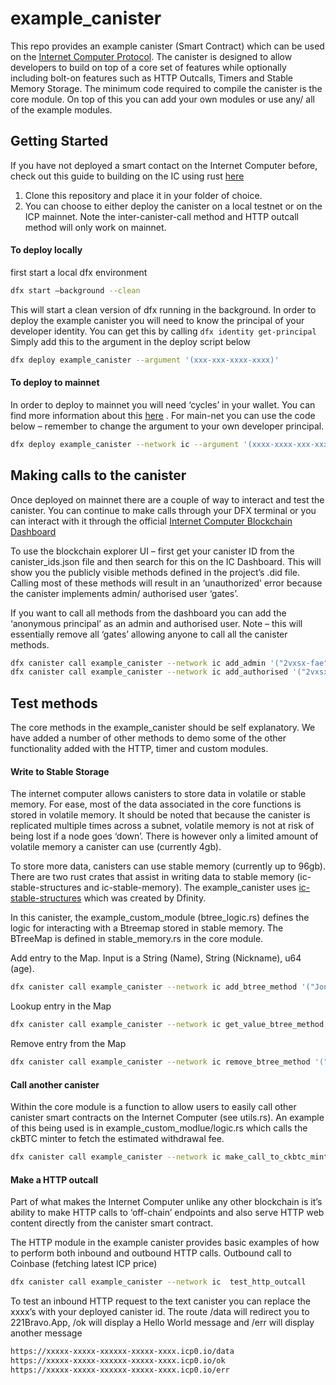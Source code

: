 # example_canister

This repo provides an example canister (Smart Contract) which can be used on the [Internet Computer Protocol](https://internetcomputer.org/). The canister is designed to allow developers to build on top of a core set of features while optionally including bolt-on features such as HTTP Outcalls, Timers and Stable Memory Storage. 
The minimum code required to compile the canister is the core module. On top of this you can add your own modules or use any/ all of the example modules.

## Getting Started
If you have not deployed a smart contact on the Internet Computer before, check out this guide to building on the IC using rust [here]( https://internetcomputer.org/docs/current/developer-docs/backend/rust/)

1. Clone this repository and place it in your folder of choice. 
2. You can choose to either deploy the canister on a local testnet or on the ICP mainnet. Note the inter-canister-call method and HTTP outcall method will only work on mainnet. 

#### To deploy locally
first start a local dfx environment 

```bash
dfx start –background --clean
``` 

This will start a clean version of dfx running in the background. In order to deploy the example canister you will need to know the principal of your developer identity. You can get this by calling `dfx identity get-principal` Simply add this to the argument in the deploy script below

```bash
dfx deploy example_canister --argument '(xxx-xxx-xxxx-xxxx)'
```

#### To deploy to mainnet
In order to deploy to mainnet you will need ‘cycles’ in your wallet. You can find more information about this [here]( https://internetcomputer.org/docs/current/developer-docs/getting-started/deploy/mainnet) . For main-net you can use the code below – remember to change the argument to your own developer principal. 

```bash
dfx deploy example_canister --network ic --argument '(xxxx-xxxx-xxx-xxxx-xxxx)'
```

## Making calls to the canister
Once deployed on mainnet there are a couple of way to interact and test the canister. You can continue to make calls through your DFX terminal or you can interact with it through the official [Internet Computer Blockchain Dashboard]( https://dashboard.internetcomputer.org/)

To use the blockchain explorer UI – first get your canister ID from the canister_ids.json file and then search for this on the IC Dashboard. This will show you the publicly visible methods defined in the project’s .did file. Calling most of these methods will result in an ‘unauthorized’ error because the canister implements admin/ authorised user ‘gates’. 

If you want to call all methods from the dashboard you can add the ‘anonymous principal’ as an admin and authorised user. Note – this will essentially remove all ‘gates’ allowing anyone to call all the canister methods. 

```bash
dfx canister call example_canister --network ic add_admin '("2vxsx-fae")'
dfx canister call example_canister --network ic add_authorised '("2vxsx-fae")'
``` 

## Test methods
The core methods in the example_canister should be self explanatory. We have added a number of other methods to demo some of the other functionality added with the HTTP, timer and custom modules.  

#### Write to Stable Storage
The internet computer allows canisters to store data in volatile or stable memory. For ease, most of the data associated in the core functions is stored in volatile memory. It should be noted that because the canister is replicated multiple times across a subnet, volatile memory is not at risk of being lost if a node goes ‘down’. There is however only a limited amount of volatile memory a canister can use (currently 4gb). 

To store more data, canisters can use stable memory (currently up to 96gb). There are two rust crates that assist in writing data to stable memory (ic-stable-structures and ic-stable-memory). The example_canister uses [ic-stable-structures]( https://docs.rs/ic-stable-structures/latest/ic_stable_structures/) which was created by Dfinity. 

In this canister, the example_custom_module (btree_logic.rs) defines the logic for interacting with a Btreemap stored in stable memory. The BTreeMap is defined in stable_memory.rs in the core module. 

Add entry to the Map. Input is a String (Name), String (Nickname), u64 (age). 
```bash
dfx canister call example_canister --network ic add_btree_method '("Jonathan", "J-dawg", 28: nat64)'
```

Lookup entry in the Map
```bash
dfx canister call example_canister --network ic get_value_btree_method '("Jonathan")'
```

Remove entry from the Map
```bash
dfx canister call example_canister --network ic remove_btree_method '("Jonathan")'
```

#### Call another canister 
Within the core module is a function to allow users to easily call other canister smart contracts on the Internet Computer (see utils.rs). An example of this being used is in example_custom_modlue/logic.rs which calls the ckBTC minter to fetch the estimated withdrawal fee.

```bash 
dfx canister call example_canister --network ic make_call_to_ckbtc_minter  
``` 

#### Make a HTTP outcall

Part of what makes the Internet Computer unlike any other blockchain is it’s ability to make HTTP calls to ‘off-chain’ endpoints and also serve HTTP web content directly from the canister smart contract.  

The HTTP module in the example canister provides basic examples of how to perform both inbound and outbound HTTP calls. 
Outbound call to Coinbase (fetching latest ICP price) 

```bash
dfx canister call example_canister --network ic  test_http_outcall
```

To test an inbound HTTP request to the text canister you can replace the xxxx’s with your deployed canister id. The route /data will redirect you to 221Bravo.App, /ok will display a Hello World message and /err will display another message

```html
https://xxxxx-xxxxx-xxxxxx-xxxxx-xxxx.icp0.io/data
https://xxxxx-xxxxx-xxxxxx-xxxxx-xxxx.icp0.io/ok
https://xxxxx-xxxxx-xxxxxx-xxxxx-xxxx.icp0.io/err
```
